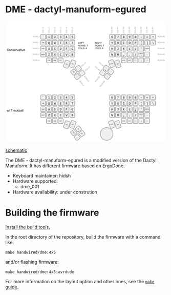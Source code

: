 DME - dactyl-manuform-egured 
========

![layout](docs/dme_keymap.svg)

[schematic](docs/dme_sch.pdf)

The DME - dactyl-manuform-egured is a modified version of the Dactyl Manuform. It has different firmware based on ErgoDone.

- Keyboard maintainer: hidsh
- Hardware supported: 
    - dme_001
- Hardware availability:
    under constrution

# Building the firmware

[Install the build tools.](https://docs.qmk.fm/#/getting_started_build_tools)

In the root directory of the repository, build the firmware with a command like:

```
make handwired/dme:4x5
```

and/or flashing firmware:

```
make handwired/dme:4x5:avrdude
```


For more information on the layout option and other ones, see the [`make` guide](https://docs.qmk.fm/#/getting_started_make_guide).

